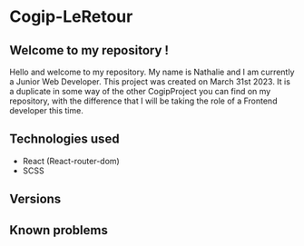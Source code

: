 # Cogip-LeRetour

## Welcome to my repository ! 
Hello and welcome to my repository. My name is Nathalie and I am currently a Junior Web Developer.
This project was created on March 31st 2023.
It is a duplicate in some way of the other CogipProject you can find on my repository, with the difference that I will be taking the role of a Frontend developer this time.

## Technologies used

- React (React-router-dom)
- SCSS

## Versions

## Known problems